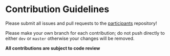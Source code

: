 # Contribution Guidelines

Please submit all issues and pull requests to the [participants](https://github.com/SepulchreSoftware-Matt/participants) repository!

Please make your own branch for each contribution; do not push directly to either ```dev``` or ```master``` otherwise your changes will be removed.

**All contributions are subject to code review**
